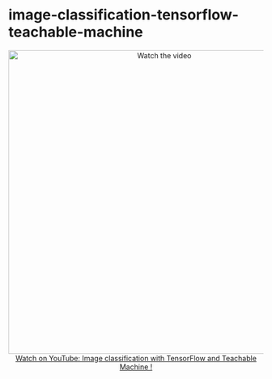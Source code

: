 # image-classification-tensorflow-teachable-machine


<p align="center">
<a href="https://www.youtube.com/watch?v=aVKGjzAUHz0">
    <img width="600" src="https://utils-computervisiondeveloper.s3.amazonaws.com/thumbnails/with_play_button/image_classifier_tensorflow_teachable_machine.jpg" alt="Watch the video">
    </br>Watch on YouTube: Image classification with TensorFlow and Teachable Machine !
</a>
</p>
